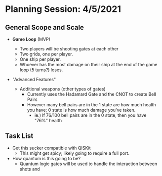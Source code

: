 # Planning Session: 4/5/2021

## General Scope and Scale

* **Game Loop** (MVP)
  * Two players will be shooting gates at each other
  * Two grids, one per player.
  * One ship per player.
  * Whoever has the most damage on their ship at the end of the game loop (5 turns?) loses.

* "Advanced Features"
  * Additional weapons (other types of gates)
    * Currently uses the Hadamard Gate and the CNOT to create Bell Pairs
    * However many bell pairs are in the 1 state are how much health you have; 0 state is how much damage you've taken.
      * ie.) If 76/100 bell pairs are in the 0 state, then you have "76%" health

## Task List

* Get this sucker compatible with QISKit
  * This might get spicy; likely going to require a full port.
* How quantum is this going to be?
  * Quantum logic gates will be used to handle the interaction between shots and